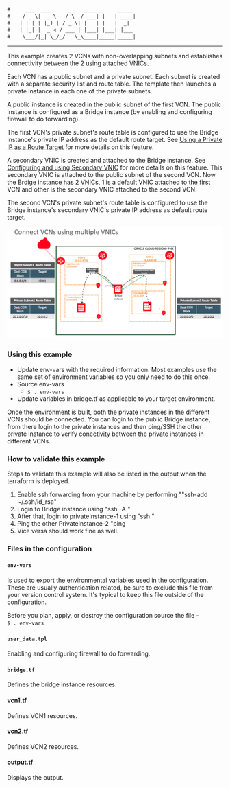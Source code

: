     #     ___  ____     _    ____ _     _____
    #    / _ \|  _ \   / \  / ___| |   | ____|
    #   | | | | |_) | / _ \| |   | |   |  _|
    #   | |_| |  _ < / ___ | |___| |___| |___
    #    \___/|_| \_/_/   \_\____|_____|_____|
***
This example creates 2 VCNs with non-overlapping subnets and establishes connectivity between the 2 using attached VNICs.

Each VCN has a public subnet and a private subnet. Each subnet is created with a separate security list and route table. 
The template then launches a private instance in each one of the private subnets.

A public instance is created in the public subnet of the first VCN. 
The public instance is configured as a Bridge instance (by enabling and configuring firewall to do forwarding).

The first VCN's private subnet's route table is configured to use the Bridge instance's private IP address as the default route target. See [Using a Private IP as a Route Target](https://docs.us-phoenix-1.oraclecloud.com/Content/Network/Tasks/managingroutetables.htm#privateip) for more details on this feature.

A secondary VNIC is created and attached to the Bridge instance. See [Configuring and using Secondary VNIC](https://docs.cloud.oracle.com/iaas/Content/Network/Tasks/managingVNICs.htm) for more details on this feature. This secondary VNIC is attached to the public subnet of the second VCN. Now the Brdige instance has 2 VNICs, 1 is a default VNIC attached to the first VCN and other is the secondary VNIC attached to the second VCN.

The second VCN's private subnet's route table is configured to use the Bridge instance's secondary VNIC's private IP address as default route target. 

![Architecture diagram](images/connect_vcns_using_multiple_vnics.png)

### Using this example
* Update env-vars with the required information. Most examples use the same set of environment variables so you only need to do this once.
* Source env-vars
  * `$ . env-vars`
* Update variables in bridge.tf as applicable to your target environment.

Once the environment is built, both the private instances in the different VCNs should be connected. You can login to the public Bridge instance, from there login to the private instances and then ping/SSH the other private instance to verify conectivity between the private instances in different VCNs.

### How to validate this example
Steps to validate this example will also be listed in the output when the terraform is deployed. 
1. Enable ssh forwarding from your machine by performing ""ssh-add ~/.ssh/id_rsa"
2. Login to Bridge instance using "ssh -A <Bridge-Instance-Public-IP>"
3. After that, login to privateInstance-1 using "ssh <PrivateInstance-1-IP>"
4. Ping the other PrivateInstance-2 "ping <PrivateInstance-2-IP>
5. Vice versa should work fine as well.

### Files in the configuration

#### `env-vars`
Is used to export the environmental variables used in the configuration. These are usually authentication related, be sure to exclude this file from your version control system. It's typical to keep this file outside of the configuration.

Before you plan, apply, or destroy the configuration source the file -  
`$ . env-vars`

#### `user_data.tpl`
Enabling and configuring firewall to do forwarding.

#### `bridge.tf`
Defines the bridge instance resources.

#### vcn1.tf
Defines VCN1 resources.

#### vcn2.tf
Defines VCN2 resources.

#### output.tf
Displays the output.
